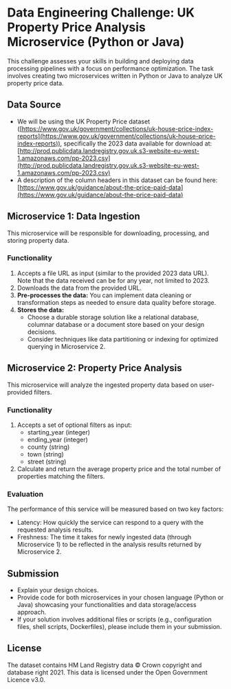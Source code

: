 # Data Engineering Challenge: UK Property Price Analysis Microservice (Python or Java)

This challenge assesses your skills in building and deploying data processing pipelines with a focus on performance optimization. The task involves creating two microservices written in Python or Java to analyze UK property price data.

## Data Source
*   We will be using the UK Property Price dataset ([https://www.gov.uk/government/collections/uk-house-price-index-reports](https://www.gov.uk/government/collections/uk-house-price-index-reports)), specifically the 2023 data available for download at: [http://prod.publicdata.landregistry.gov.uk.s3-website-eu-west-1.amazonaws.com/pp-2023.csv](http://prod.publicdata.landregistry.gov.uk.s3-website-eu-west-1.amazonaws.com/pp-2023.csv)
*   A description of the column headers in this dataset can be found here: [https://www.gov.uk/guidance/about-the-price-paid-data](https://www.gov.uk/guidance/about-the-price-paid-data)
    
## Microservice 1: Data Ingestion
This microservice will be responsible for downloading, processing, and storing property data.
### Functionality
1. Accepts a file URL as input (similar to the provided 2023 data URL). Note that the data received can be for any year, not limited to 2023.  
1. Downloads the data from the provided URL.
1. **Pre-processes the data:** You can implement data cleaning or transformation steps as needed to ensure data quality before storage.  
1. **Stores the data:**
    *   Choose a durable storage solution like a relational database, columnar database or a document store based on your design decisions.    
    *   Consider techniques like data partitioning or indexing for optimized querying in Microservice 2.

## Microservice 2: Property Price Analysis
This microservice will analyze the ingested property data based on user-provided filters.
### Functionality
1. Accepts a set of optional filters as input:   
    *   starting\_year (integer)   
    *   ending\_year (integer) 
    *   county (string) 
    *   town (string)         
    *   street (string)           
1. Calculate and return the average property price and the total number of properties matching the filters.      
### Evaluation
The performance of this service will be measured based on two key factors:   
*   Latency: How quickly the service can respond to a query with the requested analysis results.      
*   Freshness: The time it takes for newly ingested data (through Microservice 1) to be reflected in the analysis results returned by Microservice 2. 

## Submission
*   Explain your design choices.
*   Provide code for both microservices in your chosen language (Python or Java) showcasing your functionalities and data storage/access approach.
*   If your solution involves additional files or scripts (e.g., configuration files, shell scripts, Dockerfiles), please include them in your submission.

## License
The dataset contains HM Land Registry data © Crown copyright and database right 2021. This data is licensed under the Open Government Licence v3.0.
